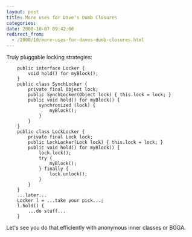 ```yaml
---
layout: post
title: More uses for Dave's Dumb Closures
categories: 
date: 2008-10-07 09:42:00
redirect_from:
  - /2008/10/more-uses-for-daves-dumb-closures.html
---
```

 Truly pluggable locking strategies:

        public interface Locker {  
            void hold() for myBlock();  
        }  
        public class SynchLocker {  
            private final Object lock;  
            public SynchLocker(Object lock) { this.lock = lock; }  
            public void hold() for myBlock() {  
                synchronized (lock) {  
                    myBlock();  
                }  
            }  
        }  
        public class LockLocker {  
            private final Lock lock;  
            public LockLocker(Lock lock) { this.lock = lock; }  
            public void hold() for myBlock() {  
                lock.lock();  
                try {  
                    myBlock();  
                } finally {  
                    lock.unlock();  
                }  
            }  
        }  
        ...later...  
        Locker l = ...take your pick...;  
        l.hold() {  
            ...do stuff...  
        }

Let's see you do that efficiently with anonymous inner classes or BGGA.